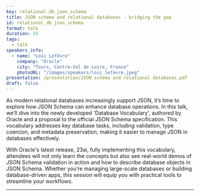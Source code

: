 ```yaml
---
key: relational_db_json_schema
title: JSON schema and relational databases - bridging the gap
id: relational_db_json_schema
format: talk
duration: 25
tags:
  - talk
speakers_info:
  - name: "Loïc Lefèvre"
    company: "Oracle"
    city: "Tours, Centre-Val de Loire, France"
    photoURL: "/images/speakers/loic_lefevre.jpeg"
presentation: /presentation/JSON schema and relational databases.pdf
draft: false
---
```


As modern relational databases increasingly support JSON, it’s time to explore how JSON Schema can enhance database operations. In this talk, we’ll dive into the newly developed 'Database Vocabulary', authored by Oracle and a proposal to the official JSON Schema specification. This vocabulary addresses key database tasks, including validation, type coercion, and metadata preservation, making it easier to manage JSON in databases effectively.

With Oracle's latest release, 23ai, fully implementing this vocabulary, attendees will not only learn the concepts but also see real-world demos of JSON Schema validation in action and how to describe database objects in JSON Schema. Whether you’re managing large-scale databases or building database-driven apps, this session will equip you with practical tools to streamline your workflows.

---


